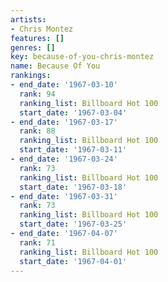 ```yaml
---
artists:
- Chris Montez
features: []
genres: []
key: because-of-you-chris-montez
name: Because Of You
rankings:
- end_date: '1967-03-10'
  rank: 94
  ranking_list: Billboard Hot 100
  start_date: '1967-03-04'
- end_date: '1967-03-17'
  rank: 88
  ranking_list: Billboard Hot 100
  start_date: '1967-03-11'
- end_date: '1967-03-24'
  rank: 73
  ranking_list: Billboard Hot 100
  start_date: '1967-03-18'
- end_date: '1967-03-31'
  rank: 73
  ranking_list: Billboard Hot 100
  start_date: '1967-03-25'
- end_date: '1967-04-07'
  rank: 71
  ranking_list: Billboard Hot 100
  start_date: '1967-04-01'
---
```


